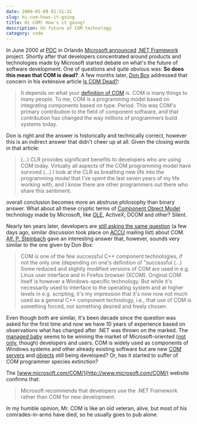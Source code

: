 ```yaml
---
date: 2009-05-09 01:51:31
slug: hi-com-hows-it-going
title: Hi COM! How's it going?
description: On future of COM technology
category: code
---
```


In June 2000 at [PDC](http://en.wikipedia.org/wiki/Professional_Developers_Conference) in Orlando [Microsoft announced](http://www.microsoft.com/presspass/press/2000/Jul00/PDCDeliversPR.mspx) [.NET Framework](http://en.wikipedia.org/wiki/Microsoft_.NET#Microsoft_.NET) project. Shortly after that developers concentrated around products and technologies made by Microsoft started debate on what's the future of software development. One of questions and quite obvious was: **So does this mean that COM is dead?**. A few months later, [Don Box](http://en.wikipedia.org/wiki/Don_Box) addressed that concern in his extensive article [Is COM Dead?](http://msdn.microsoft.com/en-us/magazine/cc301471.aspx):


> It depends on what your [definition of COM](http://en.wikipedia.org/wiki/Component_Object_Model) is. 
> COM is many things to many people. To me, COM is a programming model based on integrating 
> components based on type. Period. This was COM's primary contribution to the field of component 
> software, and that contribution has changed the way millions of programmers build systems today.

Don is right and the answer is historically and technically correct, however this is an indirect answer that didn't cheer up at all. Given the closing words in that article:

> (...) CLR provides significant benefits to developers who are using COM today. Virtually all 
> aspects of the COM programming model have survived (...) I look at the CLR as breathing new 
> life into the programming model that I've spent the last seven years of my life working with, 
> and I know there are other programmers out there who share this sentiment.


overall conclusion becomes more an abstruse philosophy than binary answer. What about all these cryptic terms of [Component Object Model](http://c2.com/cgi/wiki?ComponentObjectModel) technology made by Microsoft, like [OLE](http://en.wikipedia.org/wiki/Object_Linking_and_Embedding), ActiveX, DCOM and other? Silent.


Nearly ten years later, developers are [still asking the same question](http://groups.google.com/group/comp.lang.c++/browse_thread/thread/7e4032e096d0b8bf) (a few days ago, similar discussion took place on [ACCU](http://accu.org/) mailing list) about COM. [Alf. P. Steinbach](http://alfps.izfree.com/) gave an interesting answer that, however, sounds very similar to the one given by Don Box:


> COM is one of the few successful C++ component technologies, if not the only one 
> (depending on one's definition of "successful (...) Some reduced and slightly modified versions of 
> COM are used in e.g. Linux user interface and in Firefox browser (XCOM). Original COM itself is 
> however a Windows-specific technology. But while it's necessarily used to interface to the operating 
> system and at higher levels in e.g. scripting, it's my impression that it's now now not much used 
> as a general C++ component technology, i.e., that use of COM is something forced, not something desired and freely chosen.


Even though both are similar, it's been decade since the question was asked for the first time and now we have 10 years of experience based on observations what has changed after .NET was thrown on the marked. The [managed baby](http://blogs.msdn.com/brada/archive/2004/01/09/48925.aspx) seems to be winning the market of Microsoft-oriented ([not only](http://www.mono-project.com/), though) developers and users. COM is widely used as components of Windows systems  and other already existing software but are new [COM servers](http://en.wikipedia.org/wiki/Component_Object_Model#COM_as_an_object_framework) and [objects](http://c2.com/cgi/wiki?AreComponentsObjects) still being developed? Or, has it started to suffer of COM programmer species extinction?


The [www.microsoft.com/COM/](http://www.microsoft.com/COM/) website confirms that:


> Microsoft recommends that developers use the .NET Framework rather than COM for new development.


In my humble opinion, Mr. COM is like an old veteran, alive, but most of his comrades-in-arms have died, so he usually goes to pub alone.
